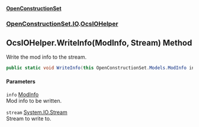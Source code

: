 #### [OpenConstructionSet](index 'index')
### [OpenConstructionSet.IO](index#OpenConstructionSet_IO 'OpenConstructionSet.IO').[OcsIOHelper](JZTSUWDp1bIPbzqkTvZY3Q 'OpenConstructionSet.IO.OcsIOHelper')
## OcsIOHelper.WriteInfo(ModInfo, Stream) Method
Write the mod info to the stream.  
```csharp
public static void WriteInfo(this OpenConstructionSet.Models.ModInfo info, System.IO.Stream stream);
```
#### Parameters
<a name='OpenConstructionSet_IO_OcsIOHelper_WriteInfo(OpenConstructionSet_Models_ModInfo_System_IO_Stream)_info'></a>
`info` [ModInfo](h0vCAhsmAC6iWOaLYw25cg 'OpenConstructionSet.Models.ModInfo')  
Mod info to be written.
  
<a name='OpenConstructionSet_IO_OcsIOHelper_WriteInfo(OpenConstructionSet_Models_ModInfo_System_IO_Stream)_stream'></a>
`stream` [System.IO.Stream](https://docs.microsoft.com/en-us/dotnet/api/System.IO.Stream 'System.IO.Stream')  
Stream to write to.
  
